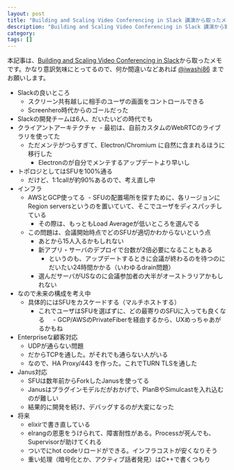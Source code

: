 ```yaml
---
layout: post
title: "Building and Scaling Video Conferencing in Slack 講演から取ったメモ"
description: "Building and Scaling Video Conferencing in Slack 講演から取ったメモ"
category: 
tags: []
---
```


本記事は、[Building and Scaling Video Conferencing in Slack](https://www.youtube.com/watch?v=VJj4ddWDTbs)から取ったメモです。かなり意訳気味にとってるので、何か間違いなどあれば [@iwashi86](https://twitter.com/iwashi86) までお願いします。

- Slackの良いところ
  - スクリーン共有越しに相手のユーザの画面をコントロールできる
  - Screenhero時代からのゴールだった
- Slackの開発チームは6人、だいたいどの時代でも
- クライアントアーキテクチャ
  - 最初は、自前カスタムのWebRTCのライブラリを使ってた
  - ただメンテがつらすぎて、Electron/Chromium に自然に含まれるほうに移行した
     - Electronのが自分でメンテするアップデートより早いし
- トポロジとしてはSFUを100%通る
  - だけど、1:1callが約90%あるので、考え直し中
- インフラ
  - AWSとGCP使ってる
  - SFUの配置場所を探すために、各リージョンにRegion serversというのを置いていて、そこでユーザをディスパッチしている
     - その際は、もっともLoad Averageが低いところを選んでる
  - この問題は、会議開始時点でどのSFUが適切かわからないという点
     - あとから15人入るかもしれない
     - 新アプリ・サーバのデプロイで台数が2倍必要になることもある
         - というのも、アップデートするときに会議が終わるのを待つのにだいたい24時間かかる（いわゆるdrain問題）
     - 選んだサーバがUSなのに会議参加者の大半がオーストラリアかもしれない
- なので未来の構成を考え中
  - 具体的にはSFUをカスケードする（マルチホストする）
     - これでユーザはSFUを選ばずに、どの最寄りのSFUに入っても良くなる
     - GCP/AWSのPrivateFiberを経由するから、UXめっちゃあがるかもね
- Enterpriseな顧客対応
  - UDPが通らない問題
  - だからTCPを通した。がそれでも通らない人がいる
  - なので、HA Proxy/443 を作った。これでTURN TLSを通した
- Janus対応
  - SFUは数年前からForkしたJanusを使ってる
  - Janusはプラグインモデルだがおかげで、PlanBやSimulcastを入れ込むのが難しい
  - 結果的に開発を続け、デバッグするのが大変になった
- 将来
  - elixirで書き直している
  - elrangの恩恵をうけられて、障害耐性がある。Processが死んでも、Supervisorが助けてくれる
  - ついでにhot codeリロードができる。インフラコストが安くなりそう
  - 重い処理（暗号化とか、アクティブ話者発見）はC++で書くつもり
